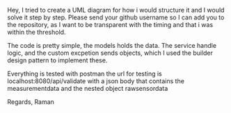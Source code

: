 

Hey, I tried to create a UML diagram for how i would structure it and I would solve it step by step. Please send your github username so I can add you to the repository, as I want to be transparent with the timing and that i was within the threshold. 

The code is pretty simple, the models holds the data. The service handle logic, and the custom excpetion sends objects, which I used the builder design pattern to implement these.

Everything is tested with postman the url for testing is localhost:8080/api/validate with a json body that contains the measurementdata and the nested object rawsensordata

Regards,
Raman